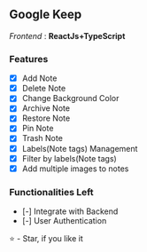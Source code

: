 ## Google Keep

_Frontend_ : **ReactJs+TypeScript**


### Features

- [x] Add Note
- [x] Delete Note
- [x] Change Background Color
- [x] Archive Note
- [x] Restore Note
- [x] Pin Note
- [x] Trash Note
- [x] Labels(Note tags) Management
- [x] Filter by labels(Note tags)
- [x] Add multiple images to notes
### Functionalities Left
- [-] Integrate with Backend
- [-] User Authentication


⭐ - Star, if you like it


